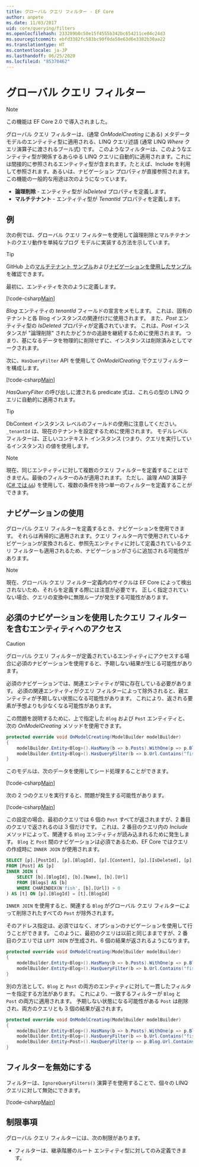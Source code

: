 ```yaml
---
title: グローバル クエリ フィルター - EF Core
author: anpete
ms.date: 11/03/2017
uid: core/querying/filters
ms.openlocfilehash: 233289b0c50e15f4555b342bc654211ce04c24d3
ms.sourcegitcommit: ebfd3382fc583bc90f0da58e63d6e3382b30aa22
ms.translationtype: HT
ms.contentlocale: ja-JP
ms.lasthandoff: 06/25/2020
ms.locfileid: "85370462"
---
```

# <a name="global-query-filters"></a>グローバル クエリ フィルター

> [!NOTE]
> この機能は EF Core 2.0 で導入されました。

グローバル クエリ フィルターは、(通常 *OnModelCreating* にある) メタデータ モデルのエンティティ型に適用される、LINQ クエリ述語 (通常 LINQ *Where* クエリ演算子に渡されるブール式) です。 このようなフィルターは、このようなエンティティ型が関係するあらゆる LINQ クエリに自動的に適用されます。これには間接的に参照されるエンティティ型が含まれます。たとえば、Include を利用して参照されます。あるいは、ナビゲーション プロパティが直接参照されます。 この機能の一般的な用途は次のようになっています。

* **論理削除** - エンティティ型が *IsDeleted* プロパティを定義します。
* **マルチテナント** - エンティティ型が *TenantId* プロパティを定義します。

## <a name="example"></a>例

次の例では、グローバル クエリ フィルターを使用して論理削除とマルチテナントのクエリ動作を単純なブログ モデルに実装する方法を示しています。

> [!TIP]
> GitHub 上の[マルチテナント サンプル](https://github.com/dotnet/EntityFramework.Docs/tree/master/samples/core/QueryFilters)および[ナビゲーションを使用したサンプル](https://github.com/dotnet/EntityFramework.Docs/tree/master/samples/core/QueryFiltersNavigations)を確認できます。 

最初に、エンティティを次のように定義します。

[!code-csharp[Main](../../../samples/core/QueryFilters/Program.cs#Entities)]

_Blog_ エンティティの _tenantId_ フィールドの宣言をメモします。 これは、固有のテナントと各 Blog インスタンスの関連付けに使用されます。 また、_Post_ エンティティ型の _IsDeleted_ プロパティが定義されています。 これは、_Post_ インスタンスが "論理削除" されたかどうかの追跡を継続するために使用されます。 つまり、基になるデータを物理的に削除せずに、インスタンスは削除済みとしてマークされます。

次に、`HasQueryFilter` API を使用して _OnModelCreating_ でクエリフィルターを構成します。

[!code-csharp[Main](../../../samples/core/QueryFilters/Program.cs#Configuration)]

_HasQueryFilter_ の呼び出しに渡される predicate 式は、これらの型の LINQ クエリに自動的に適用されます。

> [!TIP]
> DbContext インスタンス レベルのフィールドの使用に注意してください。`_tenantId` は、現在のテナントを設定するために使用されます。 モデルレベル フィルターは、正しいコンテキスト インスタンス (つまり、クエリを実行しているインスタンス) の値を使用します。

> [!NOTE]
> 現在、同じエンティティに対して複数のクエリ フィルターを定義することはできません。最後のフィルターのみが適用されます。 ただし、論理 _AND_ 演算子 ([C# では `&&`](https://docs.microsoft.com/dotnet/csharp/language-reference/operators/boolean-logical-operators#conditional-logical-and-operator-)) を使用して、複数の条件を持つ単一のフィルターを定義することができます。

## <a name="use-of-navigations"></a>ナビゲーションの使用

グローバル クエリ フィルターを定義するとき、ナビゲーションを使用できます。 それらは再帰的に適用されます。クエリ フィルター内で使用されているナビゲーションが変換されると、参照先エンティティに対して定義されているクエリ フィルターも適用されるため、ナビゲーションがさらに追加される可能性があります。

> [!NOTE]
> 現在、グローバル クエリ フィルター定義内のサイクルは EF Core によって検出されないため、それらを定義する際には注意が必要です。 正しく指定されていない場合、クエリの変換中に無限ループが発生する可能性があります。

## <a name="accessing-entity-with-query-filter-using-required-navigation"></a>必須のナビゲーションを使用したクエリ フィルターを含むエンティティへのアクセス

> [!CAUTION]
> グローバル クエリ フィルターが定義されているエンティティにアクセスする場合に必須のナビゲーションを使用すると、予期しない結果が生じる可能性があります。 

必須のナビゲーションでは、関連エンティティが常に存在している必要があります。 必須の関連エンティティがクエリ フィルターによって除外されると、親エンティティが予期しない状態になる可能性があります。 これにより、返される要素が予想よりも少なくなる可能性があります。 

この問題を説明するために、上で指定した `Blog` および `Post` エンティティと、次の _OnModelCreating_ メソッドを使用できます。

```csharp
protected override void OnModelCreating(ModelBuilder modelBuilder)
{
    modelBuilder.Entity<Blog>().HasMany(b => b.Posts).WithOne(p => p.Blog).IsRequired();
    modelBuilder.Entity<Blog>().HasQueryFilter(b => b.Url.Contains("fish"));
}
```

このモデルは、次のデータを使用してシード処理することができます。

[!code-csharp[Main](../../../samples/core/QueryFiltersNavigations/Program.cs#SeedData)]

次の 2 つのクエリを実行すると、問題が発生する可能性があります。

[!code-csharp[Main](../../../samples/core/QueryFiltersNavigations/Program.cs#Queries)]

この設定の場合、最初のクエリでは 6 個の `Post` すべてが返されますが、2 番目のクエリで返されるのは 3 個だけです。 これは、2 番目のクエリ内の _Include_ メソッドによって、関連する `Blog` エンティティが読み込まれるために発生します。 `Blog` と `Post` 間のナビゲーションは必須であるため、EF Core ではクエリの作成時に `INNER JOIN` が使用されます。

```SQL
SELECT [p].[PostId], [p].[BlogId], [p].[Content], [p].[IsDeleted], [p].[Title], [t].[BlogId], [t].[Name], [t].[Url]
FROM [Post] AS [p]
INNER JOIN (
    SELECT [b].[BlogId], [b].[Name], [b].[Url]
    FROM [Blogs] AS [b]
    WHERE CHARINDEX(N'fish', [b].[Url]) > 0
) AS [t] ON [p].[BlogId] = [t].[BlogId]
```

`INNER JOIN` を使用すると、関連する `Blog` がグローバル クエリ フィルターによって削除されたすべての `Post` が除外されます。 

そのアドレス指定は、必須ではなく、オプションのナビゲーションを使用して行うことができます。 このように、最初のクエリは以前と同じままですが、2 番目のクエリでは `LEFT JOIN` が生成され、6 個の結果が返されるようになります。

```csharp
protected override void OnModelCreating(ModelBuilder modelBuilder)
{
    modelBuilder.Entity<Blog>().HasMany(b => b.Posts).WithOne(p => p.Blog).IsRequired(false);
    modelBuilder.Entity<Blog>().HasQueryFilter(b => b.Url.Contains("fish"));
}
```

別の方法として、`Blog` と `Post` の両方のエンティティに対して一貫したフィルターを指定する方法があります。
これにより、一致するフィルターが `Blog` と `Post` の両方に適用されます。 予期しない状態になる可能性がある `Post` は削除され、両方のクエリとも 3 個の結果が返されます。 

```csharp
protected override void OnModelCreating(ModelBuilder modelBuilder)
{
    modelBuilder.Entity<Blog>().HasMany(b => b.Posts).WithOne(p => p.Blog).IsRequired();
    modelBuilder.Entity<Blog>().HasQueryFilter(b => b.Url.Contains("fish"));
    modelBuilder.Entity<Post>().HasQueryFilter(p => p.Blog.Url.Contains("fish"));
}
```

## <a name="disabling-filters"></a>フィルターを無効にする

フィルターは、`IgnoreQueryFilters()` 演算子を使用することで、個々の LINQ クエリに対して無効にできます。

[!code-csharp[Main](../../../samples/core/QueryFilters/Program.cs#IgnoreFilters)]

## <a name="limitations"></a>制限事項

グローバル クエリ フィルターには、次の制限があります。

* フィルターは、継承階層のルート エンティティ型に対してのみ定義できます。
